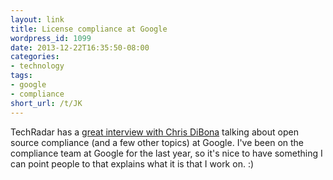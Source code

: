 ```yaml
---
layout: link
title: License compliance at Google
wordpress_id: 1099
date: 2013-12-22T16:35:50-08:00
categories:
- technology
tags:
- google
- compliance
short_url: /t/JK
---
```

TechRadar has a [great interview with Chris DiBona][techradar] talking about open source compliance (and a few other
topics) at Google.  I've been on the compliance team at Google for the last year, so it's nice to have something I can
point people to that explains what it is that I work on. :)

[techradar]: http://www.techradar.com/us/news/software/how-open-source-changed-google-and-how-google-changed-open-source-1206582
